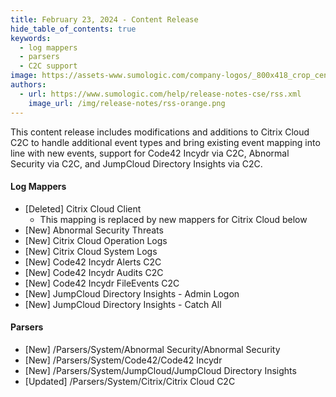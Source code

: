 ```yaml
---
title: February 23, 2024 - Content Release
hide_table_of_contents: true
keywords:
  - log mappers
  - parsers
  - C2C support
image: https://assets-www.sumologic.com/company-logos/_800x418_crop_center-center_82_none/SumoLogic_Preview_600x600.jpg
authors:
  - url: https://www.sumologic.com/help/release-notes-cse/rss.xml
    image_url: /img/release-notes/rss-orange.png
---
```


This content release includes modifications and additions to Citrix Cloud C2C to handle additional event types and bring existing event mapping into line with new events, support for Code42 Incydr via C2C, Abnormal Security via C2C, and JumpCloud Directory Insights via C2C.

#### Log Mappers

* [Deleted] Citrix Cloud Client 
  * This mapping is replaced by new mappers for Citrix Cloud below
* [New] Abnormal Security Threats
* [New] Citrix Cloud Operation Logs
* [New] Citrix Cloud System Logs
* [New] Code42 Incydr Alerts C2C
* [New] Code42 Incydr Audits C2C
* [New] Code42 Incydr FileEvents C2C
* [New] JumpCloud Directory Insights - Admin Logon
* [New] JumpCloud Directory Insights - Catch All

#### Parsers

* [New] /Parsers/System/Abnormal Security/Abnormal Security
* [New] /Parsers/System/Code42/Code42 Incydr
* [New] /Parsers/System/JumpCloud/JumpCloud Directory Insights
* [Updated] /Parsers/System/Citrix/Citrix Cloud C2C
